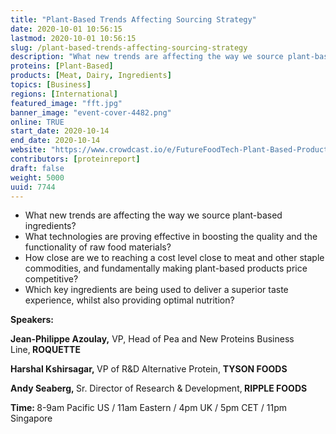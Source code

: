 ```yaml
---
title: "Plant-Based Trends Affecting Sourcing Strategy"
date: 2020-10-01 10:56:15
lastmod: 2020-10-01 10:56:15
slug: /plant-based-trends-affecting-sourcing-strategy
description: "What new trends are affecting the way we source plant-based ingredients? What technologies are proving effective in boosting the quality and the functionality of raw food materials?How close are we to reaching a cost level close to meat and other staple commodities, and fundamentally making plant-based products price competitive? Which key ingredients are being used to deliver a superior taste experience, whilst also providing optimal nutrition?Speakers:"
proteins: [Plant-Based]
products: [Meat, Dairy, Ingredients]
topics: [Business]
regions: [International]
featured_image: "fft.jpg"
banner_image: "event-cover-4482.png"
online: TRUE
start_date: 2020-10-14
end_date: 2020-10-14
website: "https://www.crowdcast.io/e/FutureFoodTech-Plant-Based-Products/register"
contributors: [proteinreport]
draft: false
weight: 5000
uuid: 7744
---
```

<ul type="disc">
<li>What new trends are affecting the way we source plant-based ingredients? </li>
<li>What technologies are proving effective in boosting the quality and the functionality of raw food materials?</li>
<li>How close are we to reaching a cost level close to meat and other staple commodities, and fundamentally making plant-based products price competitive? </li>
<li>Which key ingredients are being used to deliver a superior taste experience, whilst also providing optimal nutrition?</li>
</ul>
<p><strong>Speakers:</strong></p>
<p><strong>Jean-Philippe Azoulay,</strong> VP, Head of Pea and New Proteins Business Line,<strong> ROQUETTE</strong></p>
<p><strong>Harshal Kshirsagar, </strong>VP of R&D Alternative Protein, <strong>TYSON FOODS</strong></p>
<p><strong>Andy Seaberg, </strong>Sr. Director of Research & Development,<strong> RIPPLE FOODS</strong></p>
<p><strong>Time: </strong>8-9am Pacific US / 11am Eastern / 4pm UK / 5pm CET / 11pm Singapore</p>
